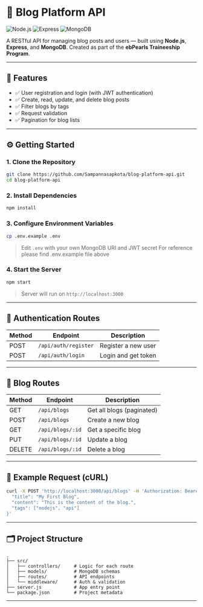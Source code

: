 # 📝 Blog Platform API

![Node.js](https://img.shields.io/badge/Node.js-18.x-green)
![Express](https://img.shields.io/badge/Express-4.x-lightgrey)
![MongoDB](https://img.shields.io/badge/MongoDB-7.x-green)

A RESTful API for managing blog posts and users — built using **Node.js**, **Express**, and **MongoDB**. Created as part of the **ebPearls Traineeship Program**.

---

## 🚀 Features

- ✅ User registration and login (with JWT authentication)
- ✅ Create, read, update, and delete blog posts
- ✅ Filter blogs by tags
- ✅ Request validation
- ✅ Pagination for blog lists

---

## ⚙️ Getting Started

### 1. Clone the Repository

```bash
git clone https://github.com/Sampannasapkota/blog-platform-api.git
cd blog-platform-api
```

### 2. Install Dependencies

```bash
npm install
```

### 3. Configure Environment Variables

```bash
cp .env.example .env
```

> Edit `.env` with your own MongoDB URI and JWT secret
> For reference please find .env.example file above

### 4. Start the Server

```bash
npm start
```

> Server will run on `http://localhost:3000`

---

## 🔐 Authentication Routes

| Method | Endpoint             | Description         |
| ------ | -------------------- | ------------------- |
| POST   | `/api/auth/register` | Register a new user |
| POST   | `/api/auth/login`    | Login and get token |

---

## 📝 Blog Routes

| Method | Endpoint         | Description               |
| ------ | ---------------- | ------------------------- |
| GET    | `/api/blogs`     | Get all blogs (paginated) |
| POST   | `/api/blogs`     | Create a new blog         |
| GET    | `/api/blogs/:id` | Get a specific blog       |
| PUT    | `/api/blogs/:id` | Update a blog             |
| DELETE | `/api/blogs/:id` | Delete a blog             |

---

## 🔄 Example Request (cURL)

```bash
curl -X POST 'http://localhost:3000/api/blogs' -H 'Authorization: Bearer <your_token>' -H 'Content-Type: application/json' -d '{
  "title": "My First Blog",
  "content": "This is the content of the blog.",
  "tags": ["nodejs", "api"]
}'
```

---

## 🗂️ Project Structure

```text
.
├── src/
│   ├── controllers/     # Logic for each route
│   ├── models/          # MongoDB schemas
│   ├── routes/          # API endpoints
│   └── middleware/      # Auth & validation
├── server.js            # App entry point
└── package.json         # Project metadata
```

---
